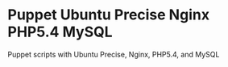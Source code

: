 Puppet Ubuntu Precise Nginx PHP5.4 MySQL
========================================

Puppet scripts with Ubuntu Precise, Nginx, PHP5.4, and MySQL
